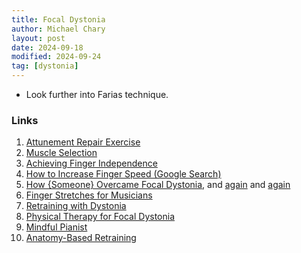 ```yaml
---
title: Focal Dystonia
author: Michael Chary
layout: post
date: 2024-09-18
modified: 2024-09-24
tag: [dystonia]
---
```


- Look further into Farias technique. 

### Links
1. [Attunement Repair Exercise](https://www.youtube.com/watch?v=DiJk89yJxCo&t=0s)
1. [Muscle Selection](https://www.ncbi.nlm.nih.gov/pmc/articles/PMC5793107/)
1. [Achieving Finger Independence](https://www.tomguitar.co.uk/the-ultimate-guide-to-finger-independence-the-easy-method-to-massively-improve-your-guitar-speed-and-fluency)
1. [How to Increase Finger Speed (Google Search)](https://www.google.com/search?q=how+to+increase+finger+speed&sourceid=chrome&ie=UTF-8)
1. [How {Someone} Overcame Focal Dystonia](https://www.youtube.com/watch?v=nt8c8eSe1Fk), and [again](https://www.youtube.com/watch?v=8T03h3eGi5o) and [again](https://www.youtube.com/watch?v=GzSYUWtvN64)
1. [Finger Stretches for Musicians](https://www.youtube.com/watch?v=_jWxIPrBSdQ)
1. [Retraining with Dystonia](https://www.youtube.com/watch?v=guOe4YSUN2E)
1. [Physical Therapy for Focal Dystonia](https://www.youtube.com/watch?v=8T03h3eGi5o)
1. [Mindful Pianist](https://www.themindfulpianist.com/videos)
1. [Anatomy-Based Retraining](https://pubmed.ncbi.nlm.nih.gov/34176657/)
